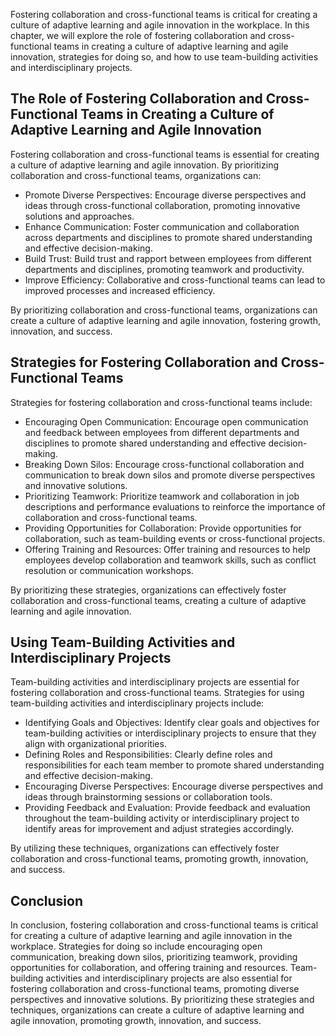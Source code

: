 
Fostering collaboration and cross-functional teams is critical for creating a culture of adaptive learning and agile innovation in the workplace. In this chapter, we will explore the role of fostering collaboration and cross-functional teams in creating a culture of adaptive learning and agile innovation, strategies for doing so, and how to use team-building activities and interdisciplinary projects.

The Role of Fostering Collaboration and Cross-Functional Teams in Creating a Culture of Adaptive Learning and Agile Innovation
------------------------------------------------------------------------------------------------------------------------------

Fostering collaboration and cross-functional teams is essential for creating a culture of adaptive learning and agile innovation. By prioritizing collaboration and cross-functional teams, organizations can:

* Promote Diverse Perspectives: Encourage diverse perspectives and ideas through cross-functional collaboration, promoting innovative solutions and approaches.
* Enhance Communication: Foster communication and collaboration across departments and disciplines to promote shared understanding and effective decision-making.
* Build Trust: Build trust and rapport between employees from different departments and disciplines, promoting teamwork and productivity.
* Improve Efficiency: Collaborative and cross-functional teams can lead to improved processes and increased efficiency.

By prioritizing collaboration and cross-functional teams, organizations can create a culture of adaptive learning and agile innovation, fostering growth, innovation, and success.

Strategies for Fostering Collaboration and Cross-Functional Teams
-----------------------------------------------------------------

Strategies for fostering collaboration and cross-functional teams include:

* Encouraging Open Communication: Encourage open communication and feedback between employees from different departments and disciplines to promote shared understanding and effective decision-making.
* Breaking Down Silos: Encourage cross-functional collaboration and communication to break down silos and promote diverse perspectives and innovative solutions.
* Prioritizing Teamwork: Prioritize teamwork and collaboration in job descriptions and performance evaluations to reinforce the importance of collaboration and cross-functional teams.
* Providing Opportunities for Collaboration: Provide opportunities for collaboration, such as team-building events or cross-functional projects.
* Offering Training and Resources: Offer training and resources to help employees develop collaboration and teamwork skills, such as conflict resolution or communication workshops.

By prioritizing these strategies, organizations can effectively foster collaboration and cross-functional teams, creating a culture of adaptive learning and agile innovation.

Using Team-Building Activities and Interdisciplinary Projects
-------------------------------------------------------------

Team-building activities and interdisciplinary projects are essential for fostering collaboration and cross-functional teams. Strategies for using team-building activities and interdisciplinary projects include:

* Identifying Goals and Objectives: Identify clear goals and objectives for team-building activities or interdisciplinary projects to ensure that they align with organizational priorities.
* Defining Roles and Responsibilities: Clearly define roles and responsibilities for each team member to promote shared understanding and effective decision-making.
* Encouraging Diverse Perspectives: Encourage diverse perspectives and ideas through brainstorming sessions or collaboration tools.
* Providing Feedback and Evaluation: Provide feedback and evaluation throughout the team-building activity or interdisciplinary project to identify areas for improvement and adjust strategies accordingly.

By utilizing these techniques, organizations can effectively foster collaboration and cross-functional teams, promoting growth, innovation, and success.

Conclusion
----------

In conclusion, fostering collaboration and cross-functional teams is critical for creating a culture of adaptive learning and agile innovation in the workplace. Strategies for doing so include encouraging open communication, breaking down silos, prioritizing teamwork, providing opportunities for collaboration, and offering training and resources. Team-building activities and interdisciplinary projects are also essential for fostering collaboration and cross-functional teams, promoting diverse perspectives and innovative solutions. By prioritizing these strategies and techniques, organizations can create a culture of adaptive learning and agile innovation, promoting growth, innovation, and success.
